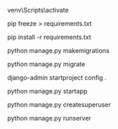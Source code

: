 venv\Scripts\activate

pip freeze > requirements.txt

pip install -r requirements.txt

python manage.py makemigrations

python manage.py migrate

django-admin startproject config .

python manage.py startapp

python manage.py createsuperuser

python manage.py runserver